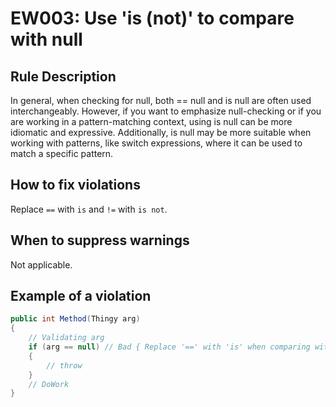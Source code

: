 # EW003: Use 'is (not)' to compare with null

## Rule Description

In general, when checking for null, both == null and is null are often used interchangeably. However, if you want to emphasize null-checking or if you are working in a pattern-matching context, using is null can be more idiomatic and expressive. Additionally, is null may be more suitable when working with patterns, like switch expressions, where it can be used to match a specific pattern.

## How to fix violations

Replace `==` with `is` and `!=` with `is not`.

## When to suppress warnings

Not applicable.

## Example of a violation

```csharp
public int Method(Thingy arg)
{
    // Validating arg
    if (arg == null) // Bad { Replace '==' with 'is' when comparing with null }
    {
        // throw
    }
    // DoWork
}
```